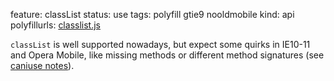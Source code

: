feature: classList
status: use
tags: polyfill gtie9 nooldmobile
kind: api
polyfillurls: [classlist.js](https://github.com/eligrey/classList.js)

`classList` is well supported nowadays, but expect some quirks in IE10-11 and Opera Mobile, like missing methods or different method signatures (see [caniuse notes](https://caniuse.com/#feat=classlist)).
